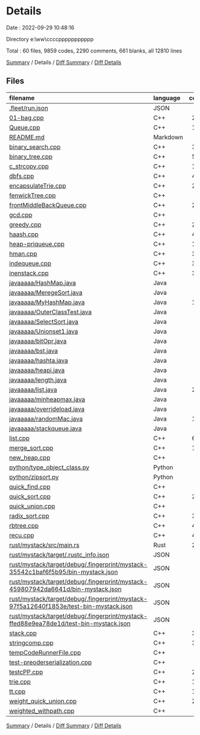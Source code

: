 # Details

Date : 2022-09-29 10:48:16

Directory e:\\ww\\ccccppppppppppp

Total : 60 files,  9859 codes, 2290 comments, 661 blanks, all 12810 lines

[Summary](results.md) / Details / [Diff Summary](diff.md) / [Diff Details](diff-details.md)

## Files
| filename | language | code | comment | blank | total |
| :--- | :--- | ---: | ---: | ---: | ---: |
| [.fleet/run.json](/.fleet/run.json) | JSON | 4 | 0 | 1 | 5 |
| [01-bag.cpp](/01-bag.cpp) | C++ | 208 | 10 | 11 | 229 |
| [Queue.cpp](/Queue.cpp) | C++ | 156 | 0 | 4 | 160 |
| [README.md](/README.md) | Markdown | 2 | 0 | 1 | 3 |
| [binary_search.cpp](/binary_search.cpp) | C++ | 387 | 15 | 17 | 419 |
| [binary_tree.cpp](/binary_tree.cpp) | C++ | 544 | 273 | 43 | 860 |
| [c_strcopy.cpp](/c_strcopy.cpp) | C++ | 130 | 3 | 11 | 144 |
| [dbfs.cpp](/dbfs.cpp) | C++ | 402 | 12 | 17 | 431 |
| [encapsulateTrie.cpp](/encapsulateTrie.cpp) | C++ | 216 | 162 | 20 | 398 |
| [fenwickTree.cpp](/fenwickTree.cpp) | C++ | 0 | 83 | 9 | 92 |
| [frontMiddleBackQueue.cpp](/frontMiddleBackQueue.cpp) | C++ | 270 | 38 | 20 | 328 |
| [gcd.cpp](/gcd.cpp) | C++ | 93 | 8 | 6 | 107 |
| [greedy.cpp](/greedy.cpp) | C++ | 228 | 8 | 9 | 245 |
| [haash.cpp](/haash.cpp) | C++ | 466 | 102 | 24 | 592 |
| [heap-priqueue.cpp](/heap-priqueue.cpp) | C++ | 194 | 3 | 6 | 203 |
| [hman.cpp](/hman.cpp) | C++ | 350 | 17 | 13 | 380 |
| [indequeue.cpp](/indequeue.cpp) | C++ | 392 | 42 | 17 | 451 |
| [inenstack.cpp](/inenstack.cpp) | C++ | 332 | 3 | 13 | 348 |
| [javaaaaa/HashMap.java](/javaaaaa/HashMap.java) | Java | 81 | 10 | 9 | 100 |
| [javaaaaa/MeregeSort.java](/javaaaaa/MeregeSort.java) | Java | 36 | 0 | 6 | 42 |
| [javaaaaa/MyHashMap.java](/javaaaaa/MyHashMap.java) | Java | 123 | 27 | 10 | 160 |
| [javaaaaa/OuterClassTest.java](/javaaaaa/OuterClassTest.java) | Java | 26 | 12 | 6 | 44 |
| [javaaaaa/SelectSort.java](/javaaaaa/SelectSort.java) | Java | 22 | 1 | 2 | 25 |
| [javaaaaa/Unionset1.java](/javaaaaa/Unionset1.java) | Java | 54 | 0 | 11 | 65 |
| [javaaaaa/bitOpr.java](/javaaaaa/bitOpr.java) | Java | 77 | 40 | 13 | 130 |
| [javaaaaa/bst.java](/javaaaaa/bst.java) | Java | 90 | 148 | 19 | 257 |
| [javaaaaa/hashta.java](/javaaaaa/hashta.java) | Java | 35 | 2 | 4 | 41 |
| [javaaaaa/heapi.java](/javaaaaa/heapi.java) | Java | 0 | 0 | 1 | 1 |
| [javaaaaa/length.java](/javaaaaa/length.java) | Java | 21 | 1 | 5 | 27 |
| [javaaaaa/list.java](/javaaaaa/list.java) | Java | 225 | 67 | 40 | 332 |
| [javaaaaa/minheapmax.java](/javaaaaa/minheapmax.java) | Java | 64 | 39 | 8 | 111 |
| [javaaaaa/overrideload.java](/javaaaaa/overrideload.java) | Java | 31 | 9 | 6 | 46 |
| [javaaaaa/randomMac.java](/javaaaaa/randomMac.java) | Java | 172 | 25 | 18 | 215 |
| [javaaaaa/stackqueue.java](/javaaaaa/stackqueue.java) | Java | 85 | 0 | 6 | 91 |
| [list.cpp](/list.cpp) | C++ | 659 | 54 | 22 | 735 |
| [merge_sort.cpp](/merge_sort.cpp) | C++ | 188 | 137 | 17 | 342 |
| [new_heap.cpp](/new_heap.cpp) | C++ | 96 | 207 | 28 | 331 |
| [python/type_object_class.py](/python/type_object_class.py) | Python | 33 | 13 | 8 | 54 |
| [python/zipsort.py](/python/zipsort.py) | Python | 62 | 13 | 13 | 88 |
| [quick_find.cpp](/quick_find.cpp) | C++ | 30 | 1 | 3 | 34 |
| [quick_sort.cpp](/quick_sort.cpp) | C++ | 289 | 14 | 13 | 316 |
| [quick_union.cpp](/quick_union.cpp) | C++ | 25 | 1 | 7 | 33 |
| [radix_sort.cpp](/radix_sort.cpp) | C++ | 383 | 25 | 11 | 419 |
| [rbtree.cpp](/rbtree.cpp) | C++ | 405 | 6 | 19 | 430 |
| [recu.cpp](/recu.cpp) | C++ | 488 | 12 | 23 | 523 |
| [rust/mystack/src/main.rs](/rust/mystack/src/main.rs) | Rust | 262 | 8 | 15 | 285 |
| [rust/mystack/target/.rustc_info.json](/rust/mystack/target/.rustc_info.json) | JSON | 1 | 0 | 0 | 1 |
| [rust/mystack/target/debug/.fingerprint/mystack-35542c1baf6f5b95/bin-mystack.json](/rust/mystack/target/debug/.fingerprint/mystack-35542c1baf6f5b95/bin-mystack.json) | JSON | 1 | 0 | 0 | 1 |
| [rust/mystack/target/debug/.fingerprint/mystack-459807942da6641d/bin-mystack.json](/rust/mystack/target/debug/.fingerprint/mystack-459807942da6641d/bin-mystack.json) | JSON | 1 | 0 | 0 | 1 |
| [rust/mystack/target/debug/.fingerprint/mystack-97f5a12640f1853e/test-bin-mystack.json](/rust/mystack/target/debug/.fingerprint/mystack-97f5a12640f1853e/test-bin-mystack.json) | JSON | 1 | 0 | 0 | 1 |
| [rust/mystack/target/debug/.fingerprint/mystack-ffed88e9ea78de1d/test-bin-mystack.json](/rust/mystack/target/debug/.fingerprint/mystack-ffed88e9ea78de1d/test-bin-mystack.json) | JSON | 1 | 0 | 0 | 1 |
| [stack.cpp](/stack.cpp) | C++ | 304 | 496 | 26 | 826 |
| [stringcomp.cpp](/stringcomp.cpp) | C++ | 391 | 17 | 14 | 422 |
| [tempCodeRunnerFile.cpp](/tempCodeRunnerFile.cpp) | C++ | 0 | 1 | 0 | 1 |
| [test-preoderserialization.cpp](/test-preoderserialization.cpp) | C++ | 46 | 1 | 1 | 48 |
| [testcPP.cpp](/testcPP.cpp) | C++ | 207 | 3 | 3 | 213 |
| [trie.cpp](/trie.cpp) | C++ | 135 | 93 | 11 | 239 |
| [tt.cpp](/tt.cpp) | C++ | 118 | 18 | 9 | 145 |
| [weight_quick_union.cpp](/weight_quick_union.cpp) | C++ | 217 | 10 | 11 | 238 |
| [weighted_withpath.cpp](/weighted_withpath.cpp) | C++ | 0 | 0 | 1 | 1 |

[Summary](results.md) / Details / [Diff Summary](diff.md) / [Diff Details](diff-details.md)